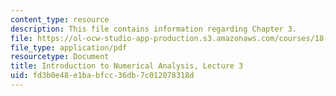 ```yaml
---
content_type: resource
description: This file contains information regarding Chapter 3.
file: https://ol-ocw-studio-app-production.s3.amazonaws.com/courses/18-330-introduction-to-numerical-analysis-spring-2012/fd3b0e48e1babfcc36db7c012078318d_MIT18_330S12_Chapter3.pdf
file_type: application/pdf
resourcetype: Document
title: Introduction to Numerical Analysis, Lecture 3
uid: fd3b0e48-e1ba-bfcc-36db-7c012078318d
---
```

